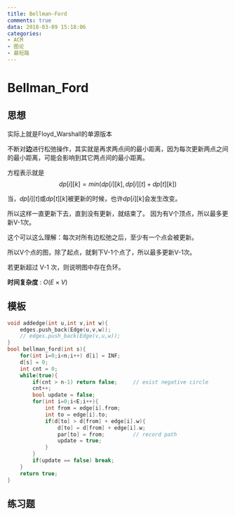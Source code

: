```yaml
---
title: Bellman-Ford
comments: true
data: 2018-03-09 15:18:06
categories:
- ACM
- 图论
- 最短路
---
```


# Bellman_Ford
## 思想

实际上就是Floyd_Warshall的单源版本

不断对**边**进行松弛操作，其实就是再求两点间的最小距离，因为每次更新两点之间的最小距离，可能会影响到其它两点间的最小距离。

方程表示就是
$$dp[i][k] = min(dp[i][k],dp[i][t]+dp[t][k])$$

当，$dp[i][t]$或$dp[t][k]$被更新的时候，也许$dp[i][k]$会发生改变。

所以这样一直更新下去，直到没有更新，就结束了。 因为有V个顶点，所以最多更新V-1次。

这个可以这么理解：每次对所有边松弛之后，至少有一个点会被更新。

所以V个点的图，除了起点，就剩下V-1个点了，所以最多更新V-1次。

若更新超过 V-1 次，则说明图中存在负环。

**时间复杂度** : $O(E\times V)$

## 模板
```cpp
void addedge(int u,int v,int w){
    edges.push_back(Edge(u,v,w));
    // edges.push_back(Edge(v,u,w));
}
bool bellman_ford(int s){
    for(int i=0;i<n;i++) d[i] = INF;
    d[s] = 0;
    int cnt = 0;
    while(true){
        if(cnt > n-1) return false;     // exist negative circle
        cnt++;
        bool update = false;
        for(int i=0;i<E;i++){
            int from = edge[i].from;
            int to = edge[i].to;
            if(d[to] > d[from] + edge[i].w){
                d[to] = d[from] + edge[i].w;
                par[to] = from;         // record path
                update = true;
            }
        }
        if(update == false) break;
    }
    return true;
}
```

## 练习题
